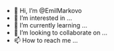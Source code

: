 - 👋 Hi, I’m @EmilMarkovo
- 👀 I’m interested in ...
- 🌱 I’m currently learning ...
- 💞️ I’m looking to collaborate on ...
- 📫 How to reach me ...

<!---
EmilMarkovo/EmilMarkovo is a ✨ special ✨ repository because its `README.md` (this file) appears on your GitHub profile.
You can click the Preview link to take a look at your changes.
--->
